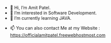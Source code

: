 - 👋 Hi, I’m Amit Patel.
- 👀 I’m interested in Software Development.
- 🌱 I’m currently learning JAVA.
<!--- 💞️ I’m looking to collaborate on ... -->
- 📫 You can also contact Me at my Website : https://officialamitpatel.freewebhostmost.com
<!-- 😄 Pronouns: ...
- ⚡ Fun fact: ...  -->

<!---
amitpatel57/amitpatel57 is a ✨ special ✨ repository because its `README.md` (this file) appears on your GitHub profile.
You can click the Preview link to take a look at your changes.
--->
